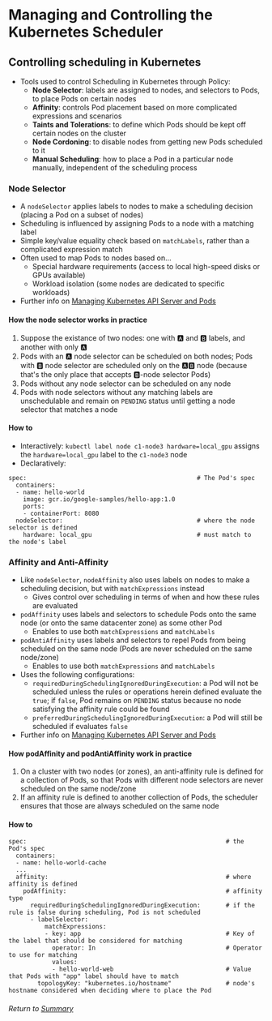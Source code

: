 # Managing and Controlling the Kubernetes Scheduler

## Controlling scheduling in Kubernetes
- Tools used to control Scheduling in Kubernetes through Policy:
    - **Node Selector**: labels are assigned to nodes, and selectors to Pods, to place Pods on certain nodes
    - **Affinity**: controls Pod placement based on more complicated expressions and scenarios
    - **Taints and Tolerations**: to define which Pods should be kept off certain nodes on the cluster
    - **Node Cordoning**: to disable nodes from getting new Pods scheduled to it
    - **Manual Scheduling**: how to place a Pod in a particular node manually, independent of the scheduling process

### Node Selector
- A `nodeSelector` applies labels to nodes to make a scheduling decision (placing a Pod on a subset of nodes)
- Scheduling is influenced by assigning Pods to a node with a matching label
- Simple key/value equality check based on `matchLabels`, rather than a complicated expression match
- Often used to map Pods to nodes based on...
    - Special hardware requirements (access to local high-speed disks or GPUs available)
    - Workload isolation (some nodes are dedicated to specific workloads)
- Further info on [Managing Kubernetes API Server and Pods](../../Managing%20the%20Kubernetes%20API%20Server%20and%20Pods/02managingObjectsLabelsAnnotationsNamespaces/02workingWithLabels.md)

#### How the node selector works in practice
1. Suppose the existance of two nodes: one with 🅰️ and 🅱️ labels, and another with only 🅰️
2. Pods with an 🅰️ node selector can be scheduled on both nodes; Pods with 🅱️ node selector are scheduled only on the 🅰️🅱️ node (because that's the only place that accepts 🅱️-node selector Pods)
3. Pods without any node selector can be scheduled on any node
4. Pods with node selectors without any matching labels are unschedulable and remain on `PENDING` status until getting a node selector that matches a node

#### How to
- Interactively: `kubectl label node c1-node3 hardware=local_gpu` assigns the `hardware=local_gpu` label to the `c1-node3` node
- Declaratively:
```
spec:                                               # The Pod's spec
  containers:
  - name: hello-world
    image: gcr.io/google-samples/hello-app:1.0
    ports:
    - containerPort: 8080
  nodeSelector:                                     # where the node selector is defined
    hardware: local_gpu                             # must match to the node's label
```

### Affinity and Anti-Affinity
- Like `nodeSelector`, `nodeAffinity` also uses labels on nodes to make a scheduling decision, but with `matchExpressions` instead
    - Gives control over scheduling in terms of when and how these rules are evaluated
- `podAffinity` uses labels and selectors to schedule Pods onto the same node (or onto the same datacenter zone) as some other Pod
    - Enables to use both `matchExpressions` and `matchLabels`
- `podAntiAffinity` uses labels and selectors to repel Pods from being scheduled on the same node (Pods are never scheduled on the same node/zone)
    - Enables to use both `matchExpressions` and `matchLabels`
- Uses the following configurations:
    - `requiredDuringSchedulingIgnoredDuringExecution`: a Pod will not be scheduled unless the rules or operations herein defined evaluate the `true`; if `false`, Pod remains on `PENDING` status because no node satisfying the affinity rule could be found
    - `preferredDuringSchedulingIgnoredDuringExecution`: a Pod will still be scheduled if evaluates `false`
- Further info on [Managing Kubernetes API Server and Pods](../../Managing%20the%20Kubernetes%20API%20Server%20and%20Pods/02managingObjectsLabelsAnnotationsNamespaces/02workingWithLabels.md)

#### How podAffinity and podAntiAffinity work in practice
1. On a cluster with two nodes (or zones), an anti-affinity rule is defined for a collection of Pods, so that Pods with different node selectors are never scheduled on the same node/zone
2. If an affinity rule is defined to another collection of Pods, the scheduler ensures that those are always scheduled on the same node

#### How to
```
spec:                                                       # the Pod's spec
  containers:
  - name: hello-world-cache
  ...
  affinity:                                                 # where affinity is defined
    podAffinity:                                            # affinity type
      requiredDuringSchedulingIgnoredDuringExecution:       # if the rule is false during scheduling, Pod is not scheduled
      - labelSelector:
          matchExpressions:
          - key: app                                        # Key of the label that should be considered for matching
            operator: In                                    # Operator to use for matching
            values:
            - hello-world-web                               # Value that Pods with "app" label should have to match
        topologyKey: "kubernetes.io/hostname"               # node's hostname considered when deciding where to place the Pod
```

###### Return to [Summary](README.md)